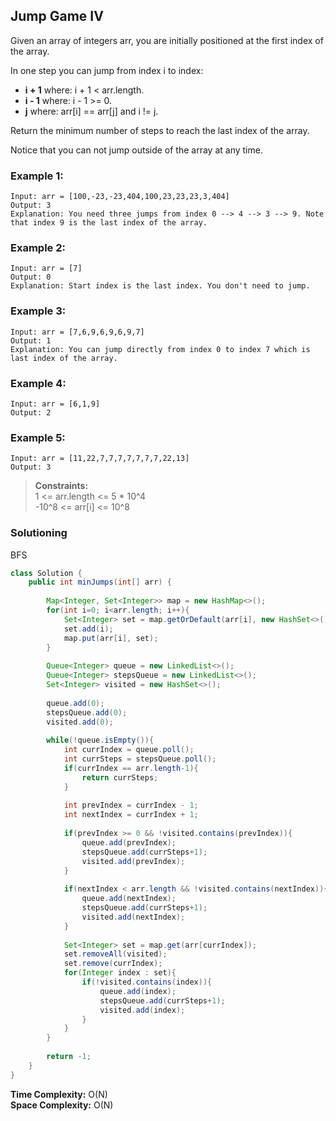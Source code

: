 ## Jump Game IV

Given an array of integers arr, you are initially positioned at the first index of the array.

In one step you can jump from index i to index:  

- **i + 1** where: i + 1 < arr.length.  
- **i - 1** where: i - 1 >= 0.  
- **j** where: arr[i] == arr[j] and i != j.   

Return the minimum number of steps to reach the last index of the array.  

Notice that you can not jump outside of the array at any time.  


### Example 1:
```
Input: arr = [100,-23,-23,404,100,23,23,23,3,404]
Output: 3
Explanation: You need three jumps from index 0 --> 4 --> 3 --> 9. Note that index 9 is the last index of the array.
```


### Example 2:
```
Input: arr = [7]
Output: 0
Explanation: Start index is the last index. You don't need to jump.
```


### Example 3:
```
Input: arr = [7,6,9,6,9,6,9,7]
Output: 1
Explanation: You can jump directly from index 0 to index 7 which is last index of the array.
```


### Example 4:
```
Input: arr = [6,1,9]
Output: 2
```


### Example 5:
```
Input: arr = [11,22,7,7,7,7,7,7,7,22,13]
Output: 3
```

> **Constraints:**  
> 1 <= arr.length <= 5 * 10^4  
> -10^8 <= arr[i] <= 10^8  

 

### Solutioning

BFS  

```java
class Solution {
    public int minJumps(int[] arr) {
        
        Map<Integer, Set<Integer>> map = new HashMap<>();
        for(int i=0; i<arr.length; i++){
            Set<Integer> set = map.getOrDefault(arr[i], new HashSet<>());
            set.add(i);
            map.put(arr[i], set);
        }
        
        Queue<Integer> queue = new LinkedList<>();
        Queue<Integer> stepsQueue = new LinkedList<>();
        Set<Integer> visited = new HashSet<>();
        
        queue.add(0);
        stepsQueue.add(0);
        visited.add(0);
        
        while(!queue.isEmpty()){
            int currIndex = queue.poll();
            int currSteps = stepsQueue.poll();
            if(currIndex == arr.length-1){
                return currSteps;
            }
            
            int prevIndex = currIndex - 1;
            int nextIndex = currIndex + 1;
            
            if(prevIndex >= 0 && !visited.contains(prevIndex)){
                queue.add(prevIndex);
                stepsQueue.add(currSteps+1);
                visited.add(prevIndex);
            }
            
            if(nextIndex < arr.length && !visited.contains(nextIndex)){
                queue.add(nextIndex);
                stepsQueue.add(currSteps+1);
                visited.add(nextIndex);
            }
            
            Set<Integer> set = map.get(arr[currIndex]);
            set.removeAll(visited);
            set.remove(currIndex);
            for(Integer index : set){
                if(!visited.contains(index)){
                    queue.add(index);
                    stepsQueue.add(currSteps+1);
                    visited.add(index);
                }
            }
        }
        
        return -1;
    }
}
```
**Time Complexity:** O(N)  
**Space Complexity:**  O(N)   

